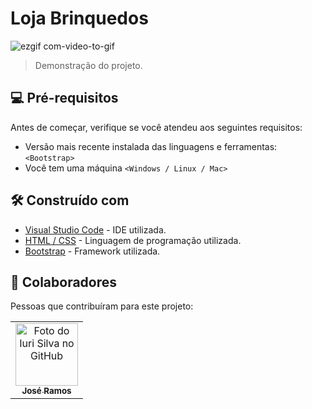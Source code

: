 # Loja Brinquedos

![ezgif com-video-to-gif](https://github.com/jramoss02/tarefa4-bootstrap/assets/77749469/dcd1afb4-1ac8-47a7-bb39-b0cb3be27c71)

> Demonstração do projeto.
## 💻 Pré-requisitos

Antes de começar, verifique se você atendeu aos seguintes requisitos:

* Versão mais recente instalada das linguagens e ferramentas: `<Bootstrap>`
* Você tem uma máquina `<Windows / Linux / Mac>`

## 🛠️ Construído com


* [Visual Studio Code](https://code.visualstudio.com/) - IDE utilizada.
* [HTML / CSS](https://www.w3schools.com/html/) - Linguagem de programação utilizada.
* [Bootstrap](https://getbootstrap.com/) - Framework utilizada.

## 🤝 Colaboradores

Pessoas que contribuíram para este projeto:

<table>
  <tr>
    <td align="center">
      <a href="#">
        <img src="https://avatars.githubusercontent.com/u/77749469?v=4" width="100px;" alt="Foto do Iuri Silva no GitHub"/><br>
        <sub>
          <b>José Ramos</b>
        </sub>
      </a>
    </td>
  </tr>
</table>
